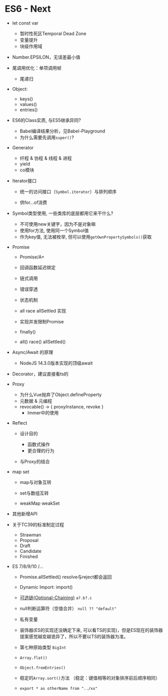 # ES6 - Next

- let const var

  - 暂时性死区Temporal Dead Zone
  - 变量提升
  - 块级作用域

- Number.EPSILON，无误差最小值

- 尾调用优化：单项调用帧

  - 尾递归

- Object:

  - keys()
  - values()
  - entries()

- ES6的Class实质, 与ES5继承异同?

  - Babel编译结果分析，见Babel-Playground
  - 为什么需要先调用`super()`?

- Generator

  - 纤程 & 协程 & 线程 & 进程
  - yield
  - co模块
  
- Iterator接口

  - 统一的访问接口（`Symbol.iterator`）与排列顺序

  - 供for...of消费

- Symbol类型使用, 一些类库的底层都用它来干什么?
  
  - 不可使用new关键字，因为不是对象嘛
  - 使用for方法, 使用同一个Symbol值
  - 作为key值, 无法被枚举, 但可以使用`getOwnPropertySymbols()`获取
  
- Promise

  - Promise/A+

  - 回调函数延迟绑定
  - 链式调用
  - 错误穿透
  - 状态机制
  - all race allSettled 实现
  - 实现并发限制Promise
  - finally()
  - all() race() allSettled()

- Async/Await 的原理

  - NodeJS 14.3.0版本实现的顶级await

- Decorator，建议直接看ts的

- Proxy

  - 为什么Vue抛弃了Object.defineProperty
  - 元数据 & 元编程
  - revocable() -> { proxyInstance, revoke }
    - Immer中的使用

- Reflect

  - 设计目的
    - 函数式操作
    - 更合理的行为

  - 与Proxy的结合

- map set

  - map与对象互转
  - set与数组互转

  - weakMap weakSet

- 其他新增API

- 关于TC39的标准制定过程

  - Strawman
  - Proposal
  - Draft
  - Candidate
  - Finished

- ES 7/8/9/10 /...

  - Promise.allSettled() resolve与reject都会返回
  
  - Dynamic Import: import()
  
  - [可选链(Optional-Chaining)](https://github.com/linbudu599/Penumbra) `a?.b?.c`
  - null判断运算符（空值合并） `null ?? "default" `  
  - 私有变量
  - 装饰器(ES的实现还没确定下来, 可以看TS的实现)，但是ES现在的装饰器提案感觉越变越诡异了，所以不要以TS的装饰器为准。
  - 第七种原始类型 `BigInt`
  - `Array.flat()`
  - `Object.fromEntries()`
  - 稳定的`Array.sort()`方法 （稳定：键值相等的对象排序前后顺序相同）
  - `export * as otherName from "../xx"`


